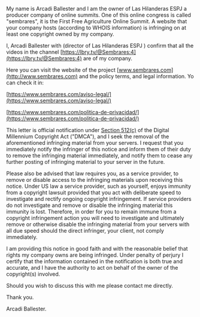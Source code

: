 
My name is Arcadi Ballester and I am the owner of Las Hilanderas ESPJ a producer company of online summits. One of this online congress is called "sembrares", it is the First Free Agriculture Online Summit. A website that your company hosts (according to WHOIS information) is infringing on at least one copyright owned by my company.

I, Arcadi Ballester with <personal information redacted> (director of Las Hilanderas ESPJ <personal information redacted>) confirm that all the videos in the channel [https://lbry.tv/@Sembrares:4](https://lbry.tv/@Sembrares:4) are of my company.

Here you can visit the website of the project [www.sembrares.com](http://www.sembrares.com) and the policy terms, and legal information. Yo can check it in:  

[https://www.sembrares.com/aviso-legal/](https://www.sembrares.com/aviso-legal/)

[https://www.sembrares.com/politica-de-privacidad/](https://www.sembrares.com/politica-de-privacidad/)

This letter is official notification under [Section 512(c)](http://www.copyright.gov/title17/92chap5.html#512) of the Digital Millennium Copyright Act ("DMCA"), and I seek the removal of the aforementioned infringing material from your servers. I request that you immediately notify the infringer of this notice and inform them of their duty to remove the infringing material immediately, and notify them to cease any further posting of infringing material to your server in the future.

Please also be advised that law requires you, as a service provider, to remove or disable access to the infringing materials upon receiving this notice. Under US law a service provider, such as yourself, enjoys immunity from a copyright lawsuit provided that you act with deliberate speed to investigate and rectify ongoing copyright infringement. If service providers do not investigate and remove or disable the infringing material this immunity is lost. Therefore, in order for you to remain immune from a copyright infringement action you will need to investigate and ultimately remove or otherwise disable the infringing material from your servers with all due speed should the direct infringer, your client, not comply immediately.

I am providing this notice in good faith and with the reasonable belief that rights my company owns are being infringed. Under penalty of perjury I certify that the information contained in the notification is both true and accurate, and I have the authority to act on behalf of the owner of the copyright(s) involved.

Should you wish to discuss this with me please contact me directly.

Thank you.

Arcadi Ballester.
<personal information redacted>

